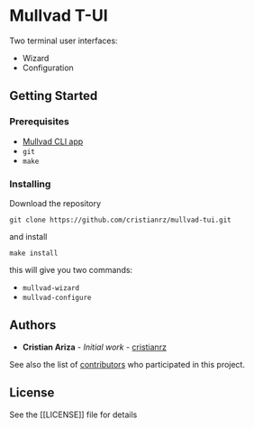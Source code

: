 # Mullvad T-UI

Two terminal user interfaces:

* Wizard
* Configuration

## Getting Started

### Prerequisites

* [Mullvad CLI app](https://mullvad.net/en/download/)
* `git`
* `make`

### Installing

Download the repository

```
git clone https://github.com/cristianrz/mullvad-tui.git
```

and install

```
make install
```

this will give you two commands:

* `mullvad-wizard`
* `mullvad-configure`

## Authors

* **Cristian Ariza** - *Initial work* - [cristianrz](https://github.com/cristianrz)

See also the list of [contributors](https://github.com/cristianrz/mullvad-tui/contributors) who participated in this project.

## License

See the [[LICENSE]] file for details


